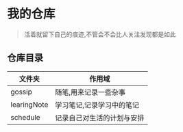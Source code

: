 # 我的仓库

> 活着就留下自己的痕迹,不管会不会比人关注发现都是如此





## 仓库目录

| 文件夹      | 作用域                     |
| ----------- | -------------------------- |
| gossip      | 随笔,用来记录一些杂事      |
| learingNote | 学习笔记,记录学习中的笔记  |
| schedule    | 记录自己对生活的计划与安排 |

